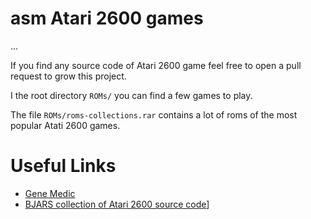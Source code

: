 # asm Atari 2600 games

...

If you find any source code of Atari 2600 game feel free to open a pull request to grow this project.

I the root directory `ROMs/` you can find a few games to play.

The file `ROMs/roms-collections.rar` contains a lot of roms of the most popular Atati 2600 games.


# Useful Links

- [Gene Medic](http://genemedic.org/)
- [BJARS collection of Atari 2600 source code](http://www.bjars.com/sourcecode.html)]

